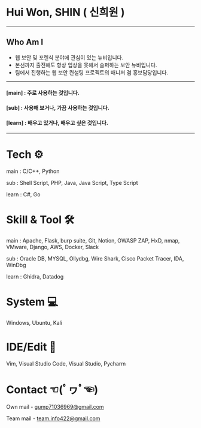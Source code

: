 # Hui Won, SHIN ( 신희원 ) 

* * *
## Who Am I
+ 웹 보안 및 포렌식 분야에 관심이 있는 뉴비입니다. 
+ 본선까지 출전해도 항상 입상을 못해서 슬퍼하는 보안 뉴비입니다. 
+ 팀에서 진행하는 웹 보안 컨설팅 프로젝트의 매니저 겸 홍보담당입니다.
* * *

#### [main] : 주로 사용하는 것입니다.
#### [sub] : 사용해 보거나, 가끔 사용하는 것입니다.
#### [learn] : 배우고 있거나, 배우고 싶은 것입니다.

* * *

# Tech ⚙
main : C/C++, Python

sub : Shell Script, PHP, Java, Java Script, Type Script 

learn : C#, Go

# Skill & Tool 🛠
main : Apache, Flask, burp suite, Git, Notion, OWASP ZAP, HxD, nmap, VMware, Django, AWS, Docker, Slack

sub : Oracle DB, MYSQL, Ollydbg, Wire Shark, Cisco Packet Tracer, IDA, WinDbg

learn : Ghidra, Datadog

# System 💻
Windows, Ubuntu, Kali

# IDE/Edit 🧰
Vim, Visual Studio Code, Visual Studio, Pycharm

# Contact ☜(ﾟヮﾟ☜)
Own mail - gump71036969@gmail.com

Team mail - team.info422@gmail.com
